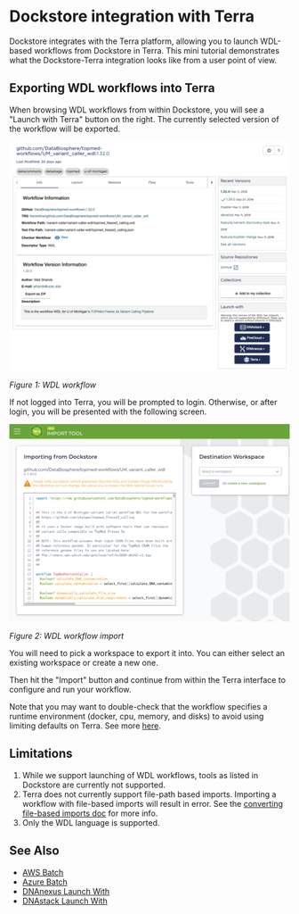 # Dockstore integration with Terra

Dockstore integrates with the Terra platform, allowing you to launch
WDL-based workflows from Dockstore in Terra. This mini tutorial demonstrates 
what the Dockstore-Terra integration looks like from a user point of view.

## Exporting WDL workflows into Terra

When browsing WDL workflows from within Dockstore, you will see a
"Launch with Terra" button on the right. The currently selected version
of the workflow will be exported.

![Export current WDL workflow, launch with Terra button](../.gitbook/assets/terra_from_dockstore1.png "Export current WDL workflow, launch with Terra button")

*Figure 1: WDL workflow*

If not logged into Terra, you will be prompted to login. Otherwise, or
after login, you will be presented with the following screen.

![Terra import from Dockstore prompt](../.gitbook/assets/terra_from_dockstore2.png "Terra import from Dockstore prompt")

*Figure 2: WDL workflow import*

You will need to pick a workspace to export it into. You can either
select an existing workspace or create a new one.

Then hit the "Import" button and continue from within the Terra
interface to configure and run your workflow.

Note that you may want to double-check that the workflow specifies a
runtime environment (docker, cpu, memory, and disks) to avoid using
limiting defaults on Terra. See more [here](https://cromwell.readthedocs.io/en/stable/wf_options/Overview/).

## Limitations

1. While we support launching of WDL workflows, tools as listed in Dockstore are currently not supported.
2. Terra does not currently support file-path based imports. Importing a workflow with file-based imports will result in error. See the [converting file-based imports doc](https://docs.dockstore.org/en/develop/end-user-topics/language-support.html#converting-file-path-based-imports-to-public-http-s-based-imports-for-wdl) for more info.
3. Only the WDL language is supported.

## See Also

- [AWS Batch](https://docs.dockstore.org/en/develop/advanced-topics/aws-batch.html)
- [Azure Batch](https://docs.dockstore.org/en/develop/advanced-topics/azure-batch.html)
- [DNAnexus Launch With](https://docs.dockstore.org/en/develop/launch-with/dnanexus-launch-with.html)
- [DNAstack Launch With](https://docs.dockstore.org/en/develop/launch-with/dnastack-launch-with.html)
